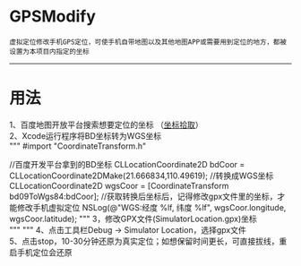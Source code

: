 # GPSModify
`虚拟定位修改手机GPS定位，可使手机自带地图以及其他地图APP或需要用到定位的地方，都被设置为本项目内指定的坐标`
__________________________
用法
=======================
1、百度地图开放平台搜索想要定位的坐标 （[坐标拾取](http://api.map.baidu.com/lbsapi/getpoint/index.html)）<br>
2、Xcode运行程序将BD坐标转为WGS坐标<br>
"""
#import "CoordinateTransform.h"

//百度开发平台拿到的BD坐标
CLLocationCoordinate2D bdCoor = CLLocationCoordinate2DMake(21.666834,110.49619);
//转换成WGS坐标
CLLocationCoordinate2D wgsCoor = [CoordinateTransform bd09ToWgs84:bdCoor];
//获取转换后坐标后，记得修改gpx文件里的坐标，才能修改手机虚拟定位
NSLog(@"WGS:经度 %lf, 纬度 %lf", wgsCoor.longitude, wgsCoor.latitude);
"""
3，修改GPX文件(SimulatorLocation.gpx)坐标<br>
"""
<gpx version="1.1"
    creator="GMapToGPX 6.4j - http://www.elsewhere.org/GMapToGPX/"
    xmlns="http://www.topografix.com/GPX/1/1"
    xmlns:xsi="http://www.w3.org/2001/XMLSchema-instance"
    xsi:schemaLocation="http://www.topografix.com/GPX/1/1 http://www.topografix.com/GPX/1/1/gpx.xsd">
    <wpt lat="21.663400" lon="110.485274">
    </wpt>
</gpx>
"""
4、点击工具栏Debug -> Simulator Location，选择gpx文件<br>
5、点击stop，10-30分钟还原为真实定位；如想保留时间更长，可直接拔线，重启手机定位会还原<br>
